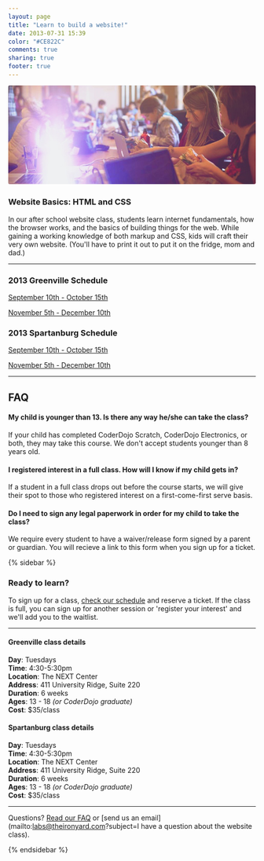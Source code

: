```yaml
---
layout: page
title: "Learn to build a website!"
date: 2013-07-31 15:39
color: "#CE822C"
comments: true
sharing: true
footer: true
---
```


<img src="/images/education/labs/build-a-website.jpg" style="border-radius: 3px;">

### Website Basics: HTML and CSS

In our after school website class, students learn internet fundamentals, how the browser works, and the basics of building things for the web. While gaining a working knowledge of both markup and CSS, kids will craft their very own website. (You'll have to print it out to put it on the fridge, mom and dad.)

---
<a id="schedule"></a>
### 2013 Greenville Schedule

<a href="#" class="button"> September 10th - October 15th</a>  

<a href="#" class="button"> November 5th - December 10th</a>

### 2013 Spartanburg Schedule

<a href="#" class="button"> September 10th - October 15th</a>  

<a href="#" class="button"> November 5th - December 10th</a>

---
<a id="faq"></a>
## FAQ

#### My child is younger than 13. Is there any way he/she can take the class?

If your child has completed CoderDojo Scratch, CoderDojo Electronics, or both, they may take this course. We don't accept students younger than 8 years old.

#### I registered interest in a full class. How will I know if my child gets in?

If a student in a full class drops out before the course starts, we will give their spot to those who registered interest on a first-come-first serve basis. 

#### Do I need to sign any legal paperwork in order for my child to take the class? 

We require every student to have a waiver/release form signed by a parent or guardian. You will recieve a link to this form when you sign up for a ticket. 

{% sidebar %}

### Ready to learn?

To sign up for a class, [check our schedule](#schedule) and reserve a ticket. If the class is full, you can sign up for another session or 'register your interest' and we'll add you to the waitlist. 

---

#### Greenville class details

**Day**: Tuesdays  
**Time**: 4:30-5:30pm  
**Location**: The NEXT Center  
**Address**: 411 University Ridge, Suite 220  
**Duration**: 6 weeks  
**Ages**: 13 - 18 *(or CoderDojo graduate)*  
**Cost**: $35/class

#### Spartanburg class details

**Day**: Tuesdays  
**Time**: 4:30-5:30pm  
**Location**: The NEXT Center  
**Address**: 411 University Ridge, Suite 220  
**Duration**: 6 weeks  
**Ages**: 13 - 18 *(or CoderDojo graduate)*  
**Cost**: $35/class

---

Questions? [Read our FAQ](#faq) or [send us an email](mailto:labs@theironyard.com?subject=I have a question about the website class).

{% endsidebar %}

